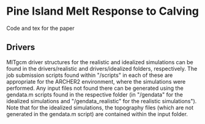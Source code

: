 # Pine Island Melt Response to Calving
Code and tex for the paper

## Drivers
MITgcm driver structures for the realistic and idealized simulations can be found in the drivers/realistic and drivers/idealized folders, respectively. The job submission scripts found within "/scripts" in each of these are appropriate for the ARCHER2 environment, where the simulations were performed.  Any input files not found there can be generated using the gendata.m scripts found in the respective folder (in "/gendata" for the idealized simulations and "/gendata_realistic" for the realistic simulations"). Note that for the idealized simulations, the topography files (which are not generated in the gendata.m script) are contained within the input folder.

